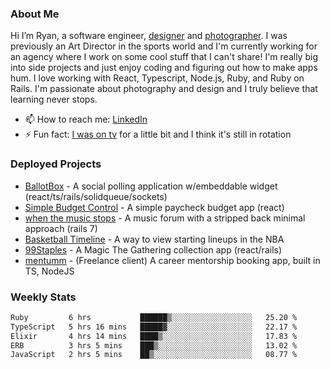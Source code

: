 ### About Me
Hi I’m Ryan, a software engineer, [designer](https://www.denvermullets.com/video) and [photographer](https://www.denvermullets.com/). I was previously an Art Director in the sports world and I'm currently working for an agency where I work on some cool stuff that I can't share! I'm really big into side projects and just enjoy coding and figuring out how to make apps hum. I love working with React, Typescript, Node.js, Ruby, and Ruby on Rails. I'm passionate about photography and design and I truly believe that learning never stops.

- 📫 How to reach me: [LinkedIn](https://www.linkedin.com/in/ryanvaznis)
- ⚡ Fun fact: [I was on tv](https://vimeo.com/381425882) for a little bit and I think it's still in rotation

### Deployed Projects
- [BallotBox](https://voteballotbox.com/) - A social polling application w/embeddable widget (react/ts/rails/solidqueue/sockets)
- [Simple Budget Control](https://simplebudgetcontrol.com/) - A simple paycheck budget app (react)
- [when the music stops](https://whenthemusicstops.net) - A music forum with a stripped back minimal approach (rails 7)
- [Basketball Timeline](https://basketball-timeline.com/?team=PHO&year=2023) - A way to view starting lineups in the NBA
- [99Staples](https://www.99staples.com/collections/denvermullets/9) - A Magic The Gathering collection app (react/rails)
- [mentumm](https://portal.mentumm.com/) - (Freelance client) A career mentorship booking app, built in TS, NodeJS

### Weekly Stats
<!--START_SECTION:waka-->

```txt
Ruby         6 hrs           ██████▒░░░░░░░░░░░░░░░░░░   25.20 %
TypeScript   5 hrs 16 mins   █████▓░░░░░░░░░░░░░░░░░░░   22.17 %
Elixir       4 hrs 14 mins   ████▒░░░░░░░░░░░░░░░░░░░░   17.83 %
ERB          3 hrs 5 mins    ███▒░░░░░░░░░░░░░░░░░░░░░   13.02 %
JavaScript   2 hrs 5 mins    ██▒░░░░░░░░░░░░░░░░░░░░░░   08.77 %
```

<!--END_SECTION:waka-->
